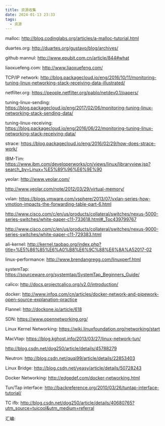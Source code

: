 ```yaml
---
title: 资源收集
date: 2024-01-13 23:33
tags:
  - 资源
---
```


malloc: http://blog.codinglabs.org/articles/a-malloc-tutorial.html

duartes.org: http://duartes.org/gustavo/blog/archives/

github mannul: http://www.epubit.com.cn/article/844#what 

liaoxuefeng.com: http://www.liaoxuefeng.com/

TCP/IP network: http://blog.packagecloud.io/eng/2016/10/11/monitoring-tuning-linux-networking-stack-receiving-data-illustrated/

netfilter.org: https://people.netfilter.org/pablo/netdev0.1/papers/

tuning-linux-sending: https://blog.packagecloud.io/eng/2017/02/06/monitoring-tuning-linux-networking-stack-sending-data/

tuning-linux-receiving: https://blog.packagecloud.io/eng/2016/06/22/monitoring-tuning-linux-networking-stack-receiving-data/

strace: https://blog.packagecloud.io/eng/2016/02/29/how-does-strace-work/

IBM-Tim: https://www.ibm.com/developerworks/cn/views/linux/libraryview.jsp?search_by=Linux+%E5%89%96%E6%9E%90

yeolar: http://www.yeolar.com/ 

http://www.yeolar.com/note/2012/03/29/virtual-memory/
               
vxlan: https://blogs.vmware.com/vsphere/2013/07/vxlan-series-how-vmotion-impacts-the-forwarding-table-part-6.html

http://www.cisco.com/c/en/us/products/collateral/switches/nexus-5000-series-switches/white-paper-c11-733618.html#_Toc439799767
    
http://www.cisco.com/c/en/us/products/collateral/switches/nexus-9000-series-switches/white-paper-c11-729383.html
     
ali-kernel: http://kernel.taobao.org/index.php?title=%E5%86%85%E6%A0%B8%E6%9C%88%E6%8A%A52017-02

linux-performance: http://www.brendangregg.com/linuxperf.html

systemTap: https://sourceware.org/systemtap/SystemTap_Beginners_Guide/

calico: http://docs.projectcalico.org/v2.0/introduction/

docker: http://www.infoq.com/cn/articles/docker-network-and-pipework-open-source-explanation-practice

Flannel: http://dockone.io/article/618

SDN: https://www.opennetworking.org/

Linux Kernel Networking: https://wiki.linuxfoundation.org/networking/start

MacVtap: https://blog.kghost.info/2013/03/27/linux-network-tun/

http://blog.csdn.net/dog250/article/details/45788279
	    
Neutron: http://blog.csdn.net/quqi99/article/details/22853403

Linux Bridge: http://blog.csdn.net/yeasy/article/details/50728243

Docker Networking: http://edgedef.com/docker-networking.html

Tun/Tap interface: http://backreference.org/2010/03/26/tuntap-interface-tutorial/

TC ifb: http://blog.csdn.net/dog250/article/details/40680765?utm_source=tuicool&utm_medium=referral

汇编: 